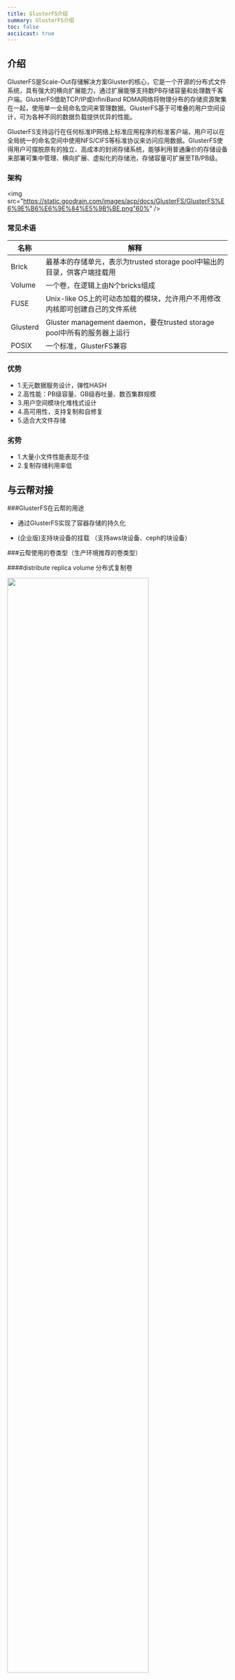 ```yaml
---
title: GlusterFS介绍
summary: GlusterFS介绍
toc: false
asciicast: true
---
```


<div id="toc"></div>


## 介绍
 GlusterFS是Scale-Out存储解决方案Gluster的核心，它是一个开源的分布式文件系统，具有强大的横向扩展能力，通过扩展能够支持数PB存储容量和处理数千客户端。GlusterFS借助TCP/IP或InfiniBand RDMA网络将物理分布的存储资源聚集在一起，使用单一全局命名空间来管理数据。GlusterFS基于可堆叠的用户空间设计，可为各种不同的数据负载提供优异的性能。 
 
GlusterFS支持运行在任何标准IP网络上标准应用程序的标准客户端，用户可以在全局统一的命名空间中使用NFS/CIFS等标准协议来访问应用数据。GlusterFS使得用户可摆脱原有的独立、高成本的封闭存储系统，能够利用普通廉价的存储设备来部署可集中管理、横向扩展、虚拟化的存储池，存储容量可扩展至TB/PB级。

### 架构

<img src="https://static.goodrain.com/images/acp/docs/GlusterFS/GlusterFS%E6%9E%B6%E6%9E%84%E5%9B%BE.png"60%" />

### 常见术语
名称|	解释
----|---|
Brick|最基本的存储单元，表示为trusted storage pool中输出的目录，供客户端挂载用
Volume|一个卷，在逻辑上由N个bricks组成
FUSE|Unix-like OS上的可动态加载的模块，允许用户不用修改内核即可创建自己的文件系统
Glusterd|Gluster management daemon，要在trusted storage pool中所有的服务器上运行
POSIX|	一个标准，GlusterFS兼容

### 优势

- 1.无元数据服务设计，弹性HASH
- 2.高性能：PB级容量、GB级吞吐量、数百集群规模
- 3.用户空间模块化堆栈式设计
- 4.高可用性，支持复制和自修复
- 5.适合大文件存储

### 劣势

- 1.大量小文件性能表现不佳
- 2.复制存储利用率低



## 与云帮对接


###GlusterFS在云帮的用途


- 通过GlusterFS实现了容器存储的持久化

- (企业版)支持块设备的挂载 （支持aws块设备、ceph的块设备）


###云帮使用的卷类型（生产环境推荐的卷类型）

####distribute replica volume 分布式复制卷

<img src="https://static.goodrain.com/images/acp/docs/GlusterFS/GlusterFS%E5%88%86%E5%B8%83%E5%BC%8F%E5%A4%8D%E5%88%B6%E5%8D%B7.png" width="80%" />

Brick server 数量是镜像数的倍数,可以在 2 个或多个节点之间复制数据。分布式的复制卷，volume 中 brick 所包含的存储服务器数必须是 replica 的倍数(>=2倍)，兼顾分布式和复制式的功能。

- 创建语法：gluster volume create [replica ] [transport tcp | rdma | tcp,rdma]
- 例子：`gluster volume create test-volume replica 2 transport tcp server1:/exp1 server2:/exp2 server3:/exp3 server4:/exp4`
 

- 更多卷类型：[详细资料](http://docs.gluster.org/en/latest/Administrator%20Guide/Setting%20Up%20Volumes/)

###云帮目录结构介绍

- 所有控制节点和计算节点都需要挂载/grdata目录

```bash
# 例如目录：
# /grdata/tenant/5dfda738ae214401bd832a9fe630a793/service/da91fa02f650ea5ac115884fac68fa4e/

## 应用持久化目录
/grdata/tenant

## 团队名唯一标示
5dfda738ae214401bd832a9fe630a793

## 应用标示目录
service

## 应用名唯一标示
da91fa02f650ea5ac115884fac68fa4e
```

